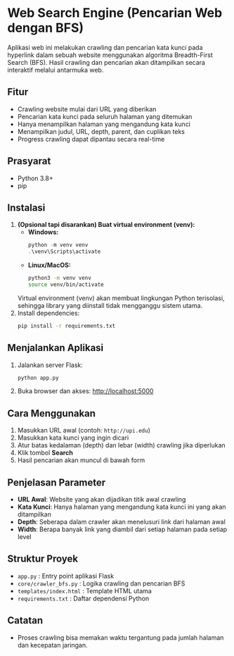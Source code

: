 # Web Search Engine (Pencarian Web dengan BFS)

Aplikasi web ini melakukan crawling dan pencarian kata kunci pada hyperlink dalam sebuah website menggunakan algoritma Breadth-First Search (BFS). Hasil crawling dan pencarian akan ditampilkan secara interaktif melalui antarmuka web.

## Fitur
- Crawling website mulai dari URL yang diberikan
- Pencarian kata kunci pada seluruh halaman yang ditemukan
- Hanya menampilkan halaman yang mengandung kata kunci
- Menampilkan judul, URL, depth, parent, dan cuplikan teks
- Progress crawling dapat dipantau secara real-time

## Prasyarat
- Python 3.8+
- pip

## Instalasi
1. **(Opsional tapi disarankan) Buat virtual environment (venv):**
   - **Windows:**
     ```powershell
     python -m venv venv
     .\venv\Scripts\activate
     ```
   - **Linux/MacOS:**
     ```bash
     python3 -m venv venv
     source venv/bin/activate
     ```
   Virtual environment (venv) akan membuat lingkungan Python terisolasi, sehingga library yang diinstall tidak mengganggu sistem utama.
2. Install dependencies:
   ```bash
   pip install -r requirements.txt
   ```

## Menjalankan Aplikasi
1. Jalankan server Flask:
   ```bash
   python app.py
   ```
2. Buka browser dan akses: [http://localhost:5000](http://localhost:5000)

## Cara Menggunakan
1. Masukkan URL awal (contoh: `http://upi.edu`)
2. Masukkan kata kunci yang ingin dicari
3. Atur batas kedalaman (depth) dan lebar (width) crawling jika diperlukan
4. Klik tombol **Search**
5. Hasil pencarian akan muncul di bawah form

## Penjelasan Parameter
- **URL Awal**: Website yang akan dijadikan titik awal crawling
- **Kata Kunci**: Hanya halaman yang mengandung kata kunci ini yang akan ditampilkan
- **Depth**: Seberapa dalam crawler akan menelusuri link dari halaman awal
- **Width**: Berapa banyak link yang diambil dari setiap halaman pada setiap level

## Struktur Proyek
- `app.py` : Entry point aplikasi Flask
- `core/crawler_bfs.py` : Logika crawling dan pencarian BFS
- `templates/index.html` : Template HTML utama
- `requirements.txt` : Daftar dependensi Python

## Catatan
- Proses crawling bisa memakan waktu tergantung pada jumlah halaman dan kecepatan jaringan.
